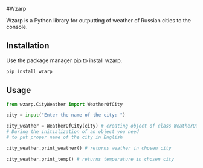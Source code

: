 #Wzarp 

Wzarp is a Python library for outputting of weather of Russian cities to the console.

## Installation
Use the package manager [pip](https://pypi.org/project/wzarp/0.0.1/) to install wzarp.

```bash
pip install wzarp
```
## Usage

```python
from wzarp.CityWeather import WeatherOfCity

city = input("Enter the name of the city: ")

city_weather = WeatherOfCity(city) # creating object of class WeatherOfCity
# During the initialization of an object you need 
# to put proper name of the city in English

city_weather.print_weather() # returns weather in chosen city

city_weather.print_temp() # returns temperature in chosen city
```